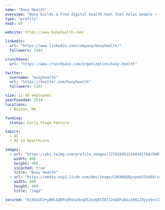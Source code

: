 ```yaml
---
name: "Buoy Health"
overview: "Buoy builds a free digital health tool that helps people – from the moment they get sick – start their health care on the right foot. Started by a team of doctors and computer scientists working at the Harvard Innovation Laboratory in Boston MA, Buoy was developed in direct response to the downward spiral we’ve all faced when we attempt to self-diagnose our symptoms online. Buoy leverages artificial intelligence – powered by advanced machine learning and proprietary granular data - to resemble an exchange you would have with your favorite doctor – to provide consumers with a real-time, accurate analysis of their symptoms and help them easily and quickly embark on the right path to getting better."
type: "profile"
heat: 65

website: https://www.buoyhealth.com/

linkedin:
  url: "https://www.linkedin.com/company/buoyhealth/"
  followers: 2993

crunchbase:
  url: "https://www.crunchbase.com/organization/buoy-health"

twitter:
  username: "buoyhealth"
  url: "https://twitter.com/buoyhealth"
  followers: 1287

size: 11-50 employees
yearFounded: 2014
locations:
  - Boston, MA

funding:
  status: Early Stage Venture

topics:
  - AI
  - AI in Healthcare

images:
  - url: "https://pbs.twimg.com/profile_images/1278350515194101760/5HRlAt2K_400x400.jpg"
    width: 400
    height: 400
    isCached: true
    title: "Buoy Health"
  - url: "https://media-exp1.licdn.com/dms/image/C4E0BAQEpzpekVfUV6A/company-logo_200_200/0?e=1594857600&v=beta&t=Or-YUZmwdDZCtBS9Z6ZsTOSzGxZ5ExEma_OUAiWXH7w"
    width: 400
    height: 400
    title: "logo"

secured: "KjXbSUCU+yBHLbQRPuO94sw9xqDt2onEAYZEfJ2eADFabGi396iZ3yyo9cvJ2zlt5nuKOlgfhNHGFQZ2JMmVZ7PL3WHJMFJnQAUrfzmR3Q95XrxgIdDpQ5t3VyAz+8ftNBlrCbeRLn3S1LDfHzYFeMWA07aTNR99sRtd6CoBla30U9DHpWfMFeS/6/Uhtzb25M84xTQ2C3TGkgt65a+kBNlde3FNaAQOod2/T3knZcKfwdFd4j4tvCdk/XT8xyt4tA3xw8WOAfKW2twOPGS2XBG/f06KLTOOG3WVaIBXu2PUzFZyFUdzKMvXSJkMLHmwSW27lju/QrmYMA6/fs/uybFYMlj2cYcFViST1RNuBvvOxdOznkiNdhGC0YM42niBUBy7+MPMeivSwQ63jNIIiOHHWtPiWVaH+BLVHbvTJak=;/t/eajqgdHdG5UiyQhXnxw=="
---
```


